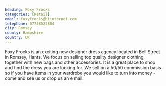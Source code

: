```yaml
---
heading: Foxy Frocks
categories: [Retail]
email: foxyfrocks@btinternet.com
telephone: 07738522804
city: Romsey
county: Hampshire
country: UK
---
```

Foxy Frocks is an exciting new designer dress agency located in Bell Street in Romsey, Hants. We focus on selling top quality designer clothing, together with new bags and other accessories. It is a great place to shop and find the dress you are looking for. We sell on a 50/50 commission basis so if you have items in your wardrobe you would like to turn into money - come and see us or drop us an e mail.
